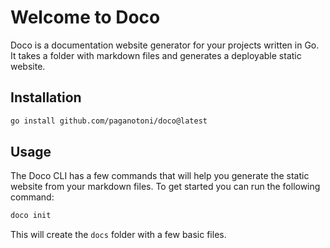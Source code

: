 # Welcome to Doco

Doco is a documentation website generator for your projects written in Go. It takes a folder with markdown files and generates a deployable static website.

## Installation

```sh
go install github.com/paganotoni/doco@latest
```
## Usage

The Doco CLI has a few commands that will help you generate the static website from your markdown files. To get started you can run the following command:

```sh
doco init
```
This will create the `docs` folder with a few basic files.
